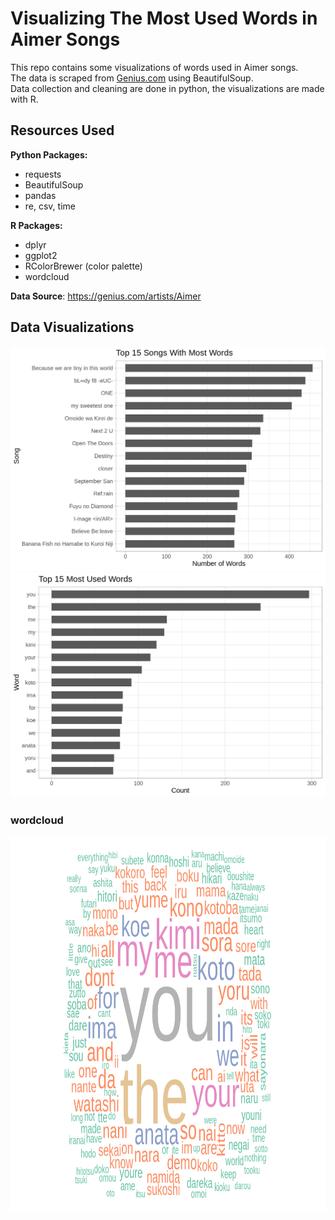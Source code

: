 # Visualizing The Most Used Words in Aimer Songs 

This repo contains some visualizations of words used in Aimer songs.  
The data is scraped from [Genius.com](https://genius.com/artists/Aimer) using BeautifulSoup.  
Data collection and cleaning are done in python, the visualizations are made with R.  

## Resources Used
**Python Packages:**
- requests
- BeautifulSoup
- pandas
- re, csv, time
 
**R Packages:**  
- dplyr
- ggplot2
- RColorBrewer (color palette)
- wordcloud

**Data Source**: https://genius.com/artists/Aimer

## Data Visualizations
<img src="https://github.com/rmrt1n/aimer_lyrics_viz/blob/master/top15_songs.png" width="600"/>
<img src="https://github.com/rmrt1n/aimer_lyrics_viz/blob/master/top15_words.png" width="600">  

### wordcloud
<img src="https://github.com/rmrt1n/aimer_lyrics_viz/blob/master/wordcloud.png" height="600"/> 

